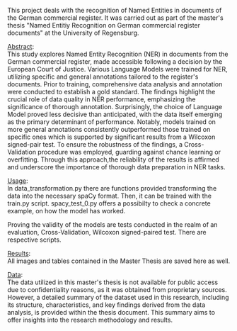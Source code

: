 This project deals with the recognition of Named Entities in documents of the German commercial register. 
It was carried out as part of the master's thesis "Named Entitiy Recognition on German commercial register documents" at the University of Regensburg. 

<u>Abstract</u>: <br>
This study explores Named Entity Recognition (NER) in documents from the German commercial register, made accessible following a decision by the European Court of Justice. Various Language Models were trained for NER, utilizing specific and general annotations tailored to the register's documents. Prior to training, comprehensive data analysis and annotation were conducted to establish a gold standard. The findings highlight the crucial role of data quality in NER performance, emphasizing the significance of thorough annotation. Surprisingly, the choice of Language Model proved less decisive than anticipated, with the data itself emerging as the primary determinant of performance. Notably, models trained on more general annotations consistently outperformed those trained on specific ones which is supported by significant results from a Wilcoxon signed-pair test. To ensure the robustness of the findings, a Cross-Validation procedure was employed, guarding against chance learning or overfitting. Through this approach,the reliability of the results is affirmed and underscore the importance of thorough data preparation in NER tasks.

<u>Usage</u>: <br>
In data_transformation.py there are functions provided transforming the data into the necessary spaCy format. 
Then, it can be trained with the train.py script. 
spacy_test_0.py offers a possibilty to check a concrete example, on how the model has worked. 

Proving the validity of the models are tests conducted in the realm of an evaluation, Cross-Validation, Wilcoxon signed-paired test. There are respective scripts. 

<u>Results</u>: <br>
All images and tables contained in the Master Thesis are saved here as well. 

<u>Data</u>: <br>
The data utilized in this master's thesis is not available for public access due to confidentiality reasons, as it was obtained from proprietary sources. However, a detailed summary of the dataset used in this research, including its structure, characteristics, and key findings derived from the data analysis, is provided within the thesis document. This summary aims to offer insights into the research methodology and results.
